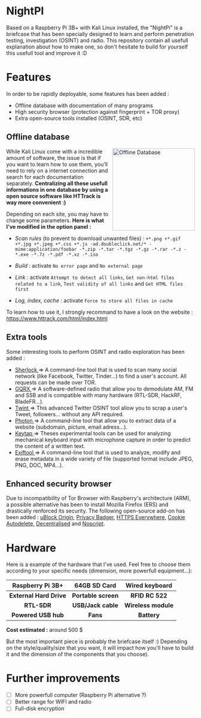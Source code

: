 # NightPI
Based on a Raspberry Pi 3B+ with Kali Linux installed, the "NightPi" is a briefcase that has been specially designed to learn and perform penetration testing, investigation (OSINT) and radio.
This repository contain all usefull explanation about how to make one, so don't hesitate to build for yourself this usefull tool and improve it :D
# Features
In order to be rapidly deployable, some features has been added :
- Offline database with documentation of many programs
- High security browser (protection against fingerprint + TOR proxy)
- Extra open-source tools installed (OSINT, SDR, etc)

## Offline database
<img src="https://github.com/Sekhan/NightPI/blob/master/HTTrack.jpg" alt="Offline Database" align="right" height="220px">

While Kali Linux come with a incredible amount of software, the issue is that if you want to learn how to use them, you'll need to rely on a internet connection and search for each documentation separately. **Centralizing all these usefull informations in one database by using a open source software like HTTrack is way more convenient :)**

Depending on each site, you may have to change some parameters. 
**Here is what I've modified in the option panel :**

- *Scan rules* (to prevent to download unwanted files) :
`+*.png +*.gif +*.jpg +*.jpeg
+*.css +*.js -ad.doubleclick.net/* -mime:application/foobar
-*.zip -*.tar -*.tgz -*.gz
-*.rar -*.z -*.exe -*.7z -*.pdf -*.xz -*.iso`

- *Build* : activate `No error page` and `No external page`
- *Link* : activate `Attempt to detect all links`, `Get non-html files related to a link`, `Test validity of all links`
and `Get HTML files first`
- *Log, index, cache* : activate `Force to store all files in cache`

To learn how to use it, I strongly recommand to have a look on the website : https://www.httrack.com/html/index.html

## Extra tools
Some interesting tools to perform OSINT and radio exploration has been added :
- <a href="https://github.com/TheYahya/sherlock">Sherlock </a> => A command-line tool that is used to scan many social network (like Facebook, Twitter, Tinder...) to find a user's account. All requests can be made over TOR.
- <a href="https://github.com/csete/gqrx">GQRX </a> => A software-defined radio that allow you to demodulate AM, FM and SSB and is compatible with many hardware (RTL-SDR, HackRF, BladeFR...).
- <a href="https://github.com/twintproject/twint">Twint </a> => This advanced Twitter OSINT tool allow you to scrap a user's Tweet, followers... without any API required.
- <a href="https://github.com/s0md3v/Photon">Photon </a> => A command-line tool that allow you to extract data of a website (subdomain, picture, email adress...).
- <a href="https://github.com/ggerganov/kbd-audio">Keytap </a> => Theses experimental tools can be used for analyzing mechanical keyboard input with microphone capture in order to predict the content of a written text.
- <a href="https://github.com/exiftool/exiftool">Exiftool </a> => A command-line tool that is used to analyze, modify and erase metadata in a wide variety of file (supported format include JPEG, PNG, DOC, MP4...).

## Enhanced security browser
Due to incompatibility of Tor Browser with Raspberry's architecture (ARM), a possible alternative has been to install Mozilla Firefox (ERS) and drastically renforced its security. The following open-source add-on has been added : <a href="https://addons.mozilla.org/fr/firefox/addon/ublock-origin/">uBlock Origin</a>, <a href="https://www.eff.org/privacybadger">Privacy Badger</a>, <a href="https://www.eff.org/https-everywhere">HTTPS Everywhere</a>, <a href="https://addons.mozilla.org/fr/firefox/addon/cookie-autodelete/">Cookie Autodelete</a>, <a href="https://decentraleyes.org/">Decentralised</a> and <a href="https://addons.mozilla.org/fr/firefox/addon/noscript/">Noscript</a>.

# Hardware
Here is a example of the hardware that I've used. Feel free to choose them according to your specific needs (dimension, more powerfull equipment...):

| **Raspberry Pi 3B+** | **64GB SD Card** | **Wired keyboard** |
| :---: | :---: | :---: |
| **External Hard Drive** | **Portable screen** | **RFID RC 522** |
| **RTL-SDR** | **USB/Jack cable** | **Wireless module** |
| **Powered USB hub** | **Fans** | **Battery** |

**Cost estimated :** around 500 $

But the most important piece is probably the briefcase itself :) Depending on the style/quality/size that you want, it will impact how you'll have to build it and the dimension of the components that you choose).

# Further improvements
- [ ] More powerfull computer (Raspberry Pi alternative ?)
- [ ] Better range for WIFI and radio
- [ ] Full-disk encryption
